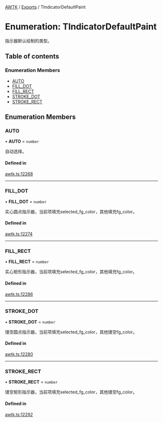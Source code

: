 [AWTK](../README.md) / [Exports](../modules.md) / TIndicatorDefaultPaint

# Enumeration: TIndicatorDefaultPaint

指示器默认绘制的类型。

## Table of contents

### Enumeration Members

- [AUTO](TIndicatorDefaultPaint.md#auto)
- [FILL\_DOT](TIndicatorDefaultPaint.md#fill_dot)
- [FILL\_RECT](TIndicatorDefaultPaint.md#fill_rect)
- [STROKE\_DOT](TIndicatorDefaultPaint.md#stroke_dot)
- [STROKE\_RECT](TIndicatorDefaultPaint.md#stroke_rect)

## Enumeration Members

### AUTO

• **AUTO** = `number`

自动选择。

#### Defined in

[awtk.ts:12268](https://github.com/zlgopen/awtk-binding/blob/527f1f8/tools/code_gen/js/output/awtk.ts#L12268)

___

### FILL\_DOT

• **FILL\_DOT** = `number`

实心圆点指示器，当前项填充selected_fg_color，其他填充fg_color。

#### Defined in

[awtk.ts:12274](https://github.com/zlgopen/awtk-binding/blob/527f1f8/tools/code_gen/js/output/awtk.ts#L12274)

___

### FILL\_RECT

• **FILL\_RECT** = `number`

实心矩形指示器，当前项填充selected_fg_color，其他填充fg_color。

#### Defined in

[awtk.ts:12286](https://github.com/zlgopen/awtk-binding/blob/527f1f8/tools/code_gen/js/output/awtk.ts#L12286)

___

### STROKE\_DOT

• **STROKE\_DOT** = `number`

镂空圆点指示器，当前项填充selected_fg_color，其他镂空fg_color。

#### Defined in

[awtk.ts:12280](https://github.com/zlgopen/awtk-binding/blob/527f1f8/tools/code_gen/js/output/awtk.ts#L12280)

___

### STROKE\_RECT

• **STROKE\_RECT** = `number`

镂空矩形指示器，当前项填充selected_fg_color，其他镂空fg_color。

#### Defined in

[awtk.ts:12292](https://github.com/zlgopen/awtk-binding/blob/527f1f8/tools/code_gen/js/output/awtk.ts#L12292)
